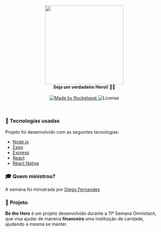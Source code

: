 <h4 align="center">
<img src="./mobile/src/assets/logo3x.png" width="250px" /><br>
 <b>Seja um verdadeiro Heroi!</b> 🦸‍♂️
</h4>
<p align="center">
  <a href="https://rocketseat.com.br">
    <img alt="Made by Rocketseat" src="https://img.shields.io/badge/made%20by-Rocketseat-red">
  </a>
  <img alt="License" src="https://img.shields.io/badge/license-MIT-red">
</p>

<br>

### :rocket: Tecnologias usadas
Projeto foi desenvolvido com as seguintes tecnologias:
- [Node.js](https://nodejs.org/en/)
- [Expo](https://expo.io/)
- [Express](https://expressjs.com/pt-br/)
- [React](https://pt-br.reactjs.org/)
- [React Native](https://reactnative.dev)

### :mortar_board: Quem ministrou?

A semana foi ministrada por [Diego Fernandes](https://github.com/diego3g)

### :muscle: Projeto

<b>Be the Hero</b> é um projeto desenvolvido durante a 11ª Semana Omnistack, que visa ajudar de maneira <b>financeira</b> uma instituição de caridade, ajudando a mesma se manter. 